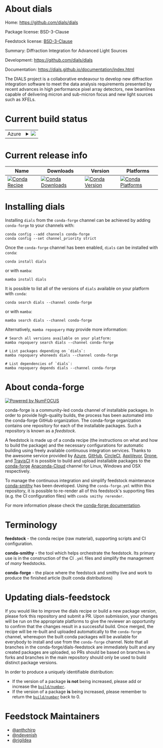 About dials
===========

Home: https://github.com/dials/dials

Package license: BSD-3-Clause

Feedstock license: [BSD-3-Clause](https://github.com/conda-forge/dials-feedstock/blob/main/LICENSE.txt)

Summary: Diffraction Integration for Advanced Light Sources

Development: https://github.com/dials/dials

Documentation: https://dials.github.io/documentation/index.html

The DIALS project is a collaborative endeavour to develop new diffraction
integration software to meet the data analysis requirements presented by recent
advances in high performance pixel array detectors, new beamlines capable of
delivering micron and sub-micron focus and new light sources such as XFELs.


Current build status
====================


<table>
    
  <tr>
    <td>Azure</td>
    <td>
      <details>
        <summary>
          <a href="https://dev.azure.com/conda-forge/feedstock-builds/_build/latest?definitionId=16008&branchName=main">
            <img src="https://dev.azure.com/conda-forge/feedstock-builds/_apis/build/status/dials-feedstock?branchName=main">
          </a>
        </summary>
        <table>
          <thead><tr><th>Variant</th><th>Status</th></tr></thead>
          <tbody><tr>
              <td>linux_64_python3.7.____cpython</td>
              <td>
                <a href="https://dev.azure.com/conda-forge/feedstock-builds/_build/latest?definitionId=16008&branchName=main">
                  <img src="https://dev.azure.com/conda-forge/feedstock-builds/_apis/build/status/dials-feedstock?branchName=main&jobName=linux&configuration=linux_64_python3.7.____cpython" alt="variant">
                </a>
              </td>
            </tr><tr>
              <td>linux_64_python3.8.____cpython</td>
              <td>
                <a href="https://dev.azure.com/conda-forge/feedstock-builds/_build/latest?definitionId=16008&branchName=main">
                  <img src="https://dev.azure.com/conda-forge/feedstock-builds/_apis/build/status/dials-feedstock?branchName=main&jobName=linux&configuration=linux_64_python3.8.____cpython" alt="variant">
                </a>
              </td>
            </tr><tr>
              <td>linux_64_python3.9.____cpython</td>
              <td>
                <a href="https://dev.azure.com/conda-forge/feedstock-builds/_build/latest?definitionId=16008&branchName=main">
                  <img src="https://dev.azure.com/conda-forge/feedstock-builds/_apis/build/status/dials-feedstock?branchName=main&jobName=linux&configuration=linux_64_python3.9.____cpython" alt="variant">
                </a>
              </td>
            </tr><tr>
              <td>osx_64_python3.7.____cpython</td>
              <td>
                <a href="https://dev.azure.com/conda-forge/feedstock-builds/_build/latest?definitionId=16008&branchName=main">
                  <img src="https://dev.azure.com/conda-forge/feedstock-builds/_apis/build/status/dials-feedstock?branchName=main&jobName=osx&configuration=osx_64_python3.7.____cpython" alt="variant">
                </a>
              </td>
            </tr><tr>
              <td>osx_64_python3.8.____cpython</td>
              <td>
                <a href="https://dev.azure.com/conda-forge/feedstock-builds/_build/latest?definitionId=16008&branchName=main">
                  <img src="https://dev.azure.com/conda-forge/feedstock-builds/_apis/build/status/dials-feedstock?branchName=main&jobName=osx&configuration=osx_64_python3.8.____cpython" alt="variant">
                </a>
              </td>
            </tr><tr>
              <td>osx_64_python3.9.____cpython</td>
              <td>
                <a href="https://dev.azure.com/conda-forge/feedstock-builds/_build/latest?definitionId=16008&branchName=main">
                  <img src="https://dev.azure.com/conda-forge/feedstock-builds/_apis/build/status/dials-feedstock?branchName=main&jobName=osx&configuration=osx_64_python3.9.____cpython" alt="variant">
                </a>
              </td>
            </tr>
          </tbody>
        </table>
      </details>
    </td>
  </tr>
</table>

Current release info
====================

| Name | Downloads | Version | Platforms |
| --- | --- | --- | --- |
| [![Conda Recipe](https://img.shields.io/badge/recipe-dials-green.svg)](https://anaconda.org/conda-forge/dials) | [![Conda Downloads](https://img.shields.io/conda/dn/conda-forge/dials.svg)](https://anaconda.org/conda-forge/dials) | [![Conda Version](https://img.shields.io/conda/vn/conda-forge/dials.svg)](https://anaconda.org/conda-forge/dials) | [![Conda Platforms](https://img.shields.io/conda/pn/conda-forge/dials.svg)](https://anaconda.org/conda-forge/dials) |

Installing dials
================

Installing `dials` from the `conda-forge` channel can be achieved by adding `conda-forge` to your channels with:

```
conda config --add channels conda-forge
conda config --set channel_priority strict
```

Once the `conda-forge` channel has been enabled, `dials` can be installed with `conda`:

```
conda install dials
```

or with `mamba`:

```
mamba install dials
```

It is possible to list all of the versions of `dials` available on your platform with `conda`:

```
conda search dials --channel conda-forge
```

or with `mamba`:

```
mamba search dials --channel conda-forge
```

Alternatively, `mamba repoquery` may provide more information:

```
# Search all versions available on your platform:
mamba repoquery search dials --channel conda-forge

# List packages depending on `dials`:
mamba repoquery whoneeds dials --channel conda-forge

# List dependencies of `dials`:
mamba repoquery depends dials --channel conda-forge
```


About conda-forge
=================

[![Powered by
NumFOCUS](https://img.shields.io/badge/powered%20by-NumFOCUS-orange.svg?style=flat&colorA=E1523D&colorB=007D8A)](https://numfocus.org)

conda-forge is a community-led conda channel of installable packages.
In order to provide high-quality builds, the process has been automated into the
conda-forge GitHub organization. The conda-forge organization contains one repository
for each of the installable packages. Such a repository is known as a *feedstock*.

A feedstock is made up of a conda recipe (the instructions on what and how to build
the package) and the necessary configurations for automatic building using freely
available continuous integration services. Thanks to the awesome service provided by
[Azure](https://azure.microsoft.com/en-us/services/devops/), [GitHub](https://github.com/),
[CircleCI](https://circleci.com/), [AppVeyor](https://www.appveyor.com/),
[Drone](https://cloud.drone.io/welcome), and [TravisCI](https://travis-ci.com/)
it is possible to build and upload installable packages to the
[conda-forge](https://anaconda.org/conda-forge) [Anaconda-Cloud](https://anaconda.org/)
channel for Linux, Windows and OSX respectively.

To manage the continuous integration and simplify feedstock maintenance
[conda-smithy](https://github.com/conda-forge/conda-smithy) has been developed.
Using the ``conda-forge.yml`` within this repository, it is possible to re-render all of
this feedstock's supporting files (e.g. the CI configuration files) with ``conda smithy rerender``.

For more information please check the [conda-forge documentation](https://conda-forge.org/docs/).

Terminology
===========

**feedstock** - the conda recipe (raw material), supporting scripts and CI configuration.

**conda-smithy** - the tool which helps orchestrate the feedstock.
                   Its primary use is in the construction of the CI ``.yml`` files
                   and simplify the management of *many* feedstocks.

**conda-forge** - the place where the feedstock and smithy live and work to
                  produce the finished article (built conda distributions)


Updating dials-feedstock
========================

If you would like to improve the dials recipe or build a new
package version, please fork this repository and submit a PR. Upon submission,
your changes will be run on the appropriate platforms to give the reviewer an
opportunity to confirm that the changes result in a successful build. Once
merged, the recipe will be re-built and uploaded automatically to the
`conda-forge` channel, whereupon the built conda packages will be available for
everybody to install and use from the `conda-forge` channel.
Note that all branches in the conda-forge/dials-feedstock are
immediately built and any created packages are uploaded, so PRs should be based
on branches in forks and branches in the main repository should only be used to
build distinct package versions.

In order to produce a uniquely identifiable distribution:
 * If the version of a package **is not** being increased, please add or increase
   the [``build/number``](https://docs.conda.io/projects/conda-build/en/latest/resources/define-metadata.html#build-number-and-string).
 * If the version of a package **is** being increased, please remember to return
   the [``build/number``](https://docs.conda.io/projects/conda-build/en/latest/resources/define-metadata.html#build-number-and-string)
   back to 0.

Feedstock Maintainers
=====================

* [@anthchirp](https://github.com/anthchirp/)
* [@ndevenish](https://github.com/ndevenish/)
* [@rjgildea](https://github.com/rjgildea/)

